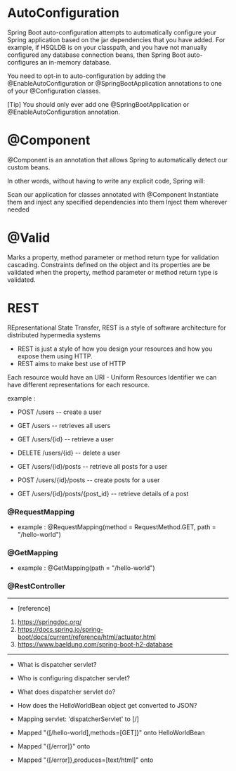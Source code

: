 # AutoConfiguration

Spring Boot auto-configuration attempts to automatically configure your Spring application based on the jar dependencies
that you have added. For example, if HSQLDB is on your classpath, and you have not manually configured any database
connection beans, then Spring Boot auto-configures an in-memory database.

You need to opt-in to auto-configuration by adding the @EnableAutoConfiguration or @SpringBootApplication annotations to
one of your @Configuration classes.

[Tip]
You should only ever add one @SpringBootApplication or @EnableAutoConfiguration annotation.

# @Component
@Component is an annotation that allows Spring to automatically detect our custom beans.

In other words, without having to write any explicit code, Spring will:

Scan our application for classes annotated with @Component
Instantiate them and inject any specified dependencies into them
Inject them wherever needed

# @Valid
Marks a property, method parameter or method return type for validation cascading.
Constraints defined on the object and its properties are be validated when the property, 
method parameter or method return type is validated.

# REST
REpresentational State Transfer, REST is a style of software architecture for distributed hypermedia systems
- REST is just a style of how you design your resources and how you expose them using HTTP.
- REST aims to make best use of HTTP

Each resource would have an URI - Uniform Resources Identifier
we can have different representations for each resource.

example :

- POST     /users            -- create a user
- GET      /users            -- retrieves all users
- GET      /users/{id}       -- retrieve a user
- DELETE   /users/{id}       -- delete a user

- GET     /users/{id}/posts               -- retrieve all posts for a user
- POST    /users/{id}/posts               -- create posts for a user
- GET     /users/{id}/posts/{post_id}     -- retrieve details of a post

### @RequestMapping
- example : @RequestMapping(method = RequestMethod.GET, path = "/hello-world")

### @GetMapping
- example :  @GetMapping(path = "/hello-world")

### @RestController




------------------------------------------------------------------------------------------------------------------------
- [reference]
1. https://springdoc.org/
2. https://docs.spring.io/spring-boot/docs/current/reference/html/actuator.html
3. https://www.baeldung.com/spring-boot-h2-database
 
------------------------------------------------------------------------------------------------------------------------

- What is dispatcher servlet?
- Who is configuring dispatcher servlet?
- What does dispatcher servlet do?
- How does the HelloWorldBean object get converted to JSON?


- Mapping servlet: 'dispatcherServlet' to [/]
- Mapped "{[/hello-world],methods=[GET]}" onto HelloWorldBean
- Mapped "{[/error]}" onto
- Mapped "{[/error]},produces=[text/html]" onto
